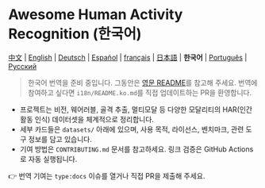 # Awesome Human Activity Recognition (한국어)

[中文](README.zh.md) | [English](../README.md) | [Deutsch](README.de.md) | [Español](README.es.md) | [français](README.fr.md) | [日本語](README.ja.md) | **한국어** | [Português](README.pt.md) | [Русский](README.ru.md)

> 한국어 번역을 준비 중입니다. 그동안은 [영문 README](../README.md)를 참고해 주세요. 번역에 참여하고 싶다면 `i18n/README.ko.md`를 직접 업데이트하는 PR을 환영합니다.

- 프로젝트는 비전, 웨어러블, 골격 추출, 멀티모달 등 다양한 모달리티의 HAR(인간 활동 인식) 데이터셋을 체계적으로 정리합니다.
- 세부 카드들은 `datasets/` 아래에 있으며, 사용 목적, 라이선스, 벤치마크, 관련 도구 정보를 담고 있습니다.
- 기여 방법은 `CONTRIBUTING.md` 문서를 참고하세요. 링크 검증은 GitHub Actions로 자동 실행됩니다.

👉 번역 기여는 `type:docs` 이슈를 열거나 직접 PR을 제출해 주세요.
